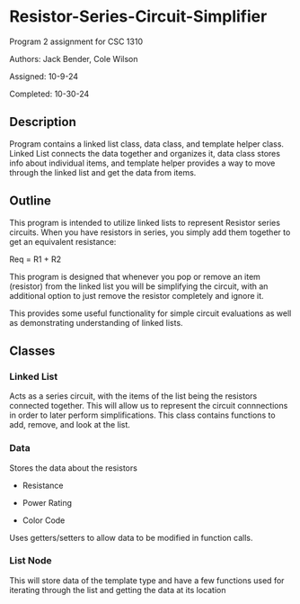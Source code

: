 # Resistor-Series-Circuit-Simplifier
Program 2 assignment for CSC 1310


Authors: Jack Bender, Cole Wilson 


Assigned: 10-9-24


Completed: 10-30-24

## Description
Program contains a linked list class, data class, and template helper class. Linked List connects the data together and organizes it, data class stores info about individual items, 
and template helper provides a way to move through the linked list and get the data from items. 

## Outline
This program is intended to utilize linked lists to represent Resistor series circuits. When you have resistors in series, you simply add them together to get an equivalent resistance: 


  Req = R1 + R2


This program is designed that whenever you pop or remove an item (resistor) from the linked list you will be simplifying the circuit, 
with an additional option to just remove the resistor completely and ignore it. 


This provides some useful functionality for simple circuit evaluations as well as demonstrating understanding of linked lists. 

## Classes 
### Linked List
Acts as a series circuit, with the items of the list being the resistors connected together. This will allow us to represent the circuit connnections in order to 
later perform simplifications. This class contains functions to add, remove, and look at the list. 
### Data 
Stores the data about the resistors 

- Resistance

- Power Rating

- Color Code


Uses getters/setters to allow data to be modified in function calls. 
### List Node 
This will store data of the template type and have a few functions used for iterating through the list and getting the data at its location

